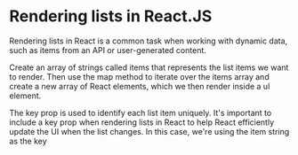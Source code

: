 # Rendering lists in React.JS
Rendering lists in React is a common task when working with dynamic data, such as items from an API or user-generated content.

Create an array of strings called items that represents the list items we want to render. Then use the map method to iterate over the items array and create a new array of React elements, which we then render inside a ul element.

The key prop is used to identify each list item uniquely. It's important to include a key prop when rendering lists in React to help React efficiently update the UI when the list changes. In this case, we're using the item string as the key